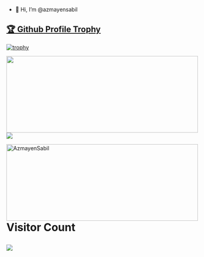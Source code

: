 - 👋 Hi, I’m @azmayensabil

<a href="https://github.com/AzmayenSabil/github-profile-trophy">
<h2>🏆 Github Profile Trophy</h2>


[![trophy](https://github-profile-trophy.vercel.app/?username=AzmayenSabil&theme=gruvbox)](https://github.com/AzmayenSabil/github-profile-trophy)

<div> 
<img height="200" width="500" align="left" src="https://github-readme-stats.vercel.app/api?username=AzmayenSabil&layout=compact&theme=radical&count_private=true&include_all_commits=true" /> 
<img src="https://github-readme-stats.vercel.app/api/top-langs/?username=AzmayenSabil&layout=compact&theme=radical" /> 
<p>
<img height="200" width="500" align="left" src="https://github-readme-streak-stats.herokuapp.com/?user=AzmayenSabil&layout=compact&theme=radical" alt="AzmayenSabil" />
</p> 
</div> 

# Visitor Count <div> <p align="left">  <img src="https://profile-counter.glitch.me/AzmayenSabil/count.svg" /> </p> </div>
<!---
AzmayenSabil/AzmayenSabil is a ✨ special ✨ repository because its `README.md` (this file) appears on your GitHub profile.
You can click the Preview link to take a look at your changes.
--->
<!---


- 📫 How to reach me azmayensabil@gmail.com
